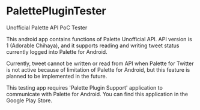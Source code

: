 # PalettePluginTester
Unofficial Palette API PoC Tester

This android app contains functions of Palette Unofficial API.
API version is 1 (Adorable Chihaya), and it supports reading and writing tweet status currently logged into Palette for Android.

Currently, tweet cannot be written or read from API when Palette for Twitter is not active because of limitation of Palette for Android, but this feature is planned to be implemented in the future.

This testing app requires 'Palette Plugin Support' application to communicate with Palette for Android. You can find this application in the Google Play Store.
